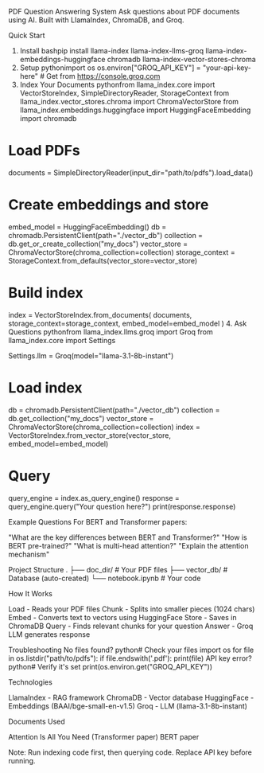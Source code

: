 PDF Question Answering System
Ask questions about PDF documents using AI. Built with LlamaIndex, ChromaDB, and Groq.

Quick Start
1. Install
bashpip install llama-index llama-index-llms-groq llama-index-embeddings-huggingface chromadb llama-index-vector-stores-chroma
2. Setup
pythonimport os
os.environ["GROQ_API_KEY"] = "your-api-key-here"  # Get from https://console.groq.com
3. Index Your Documents
pythonfrom llama_index.core import VectorStoreIndex, SimpleDirectoryReader, StorageContext
from llama_index.vector_stores.chroma import ChromaVectorStore
from llama_index.embeddings.huggingface import HuggingFaceEmbedding
import chromadb

# Load PDFs
documents = SimpleDirectoryReader(input_dir="path/to/pdfs").load_data()

# Create embeddings and store
embed_model = HuggingFaceEmbedding()
db = chromadb.PersistentClient(path="./vector_db")
collection = db.get_or_create_collection("my_docs")
vector_store = ChromaVectorStore(chroma_collection=collection)
storage_context = StorageContext.from_defaults(vector_store=vector_store)

# Build index
index = VectorStoreIndex.from_documents(
    documents, 
    storage_context=storage_context,
    embed_model=embed_model
)
4. Ask Questions
pythonfrom llama_index.llms.groq import Groq
from llama_index.core import Settings

Settings.llm = Groq(model="llama-3.1-8b-instant")

# Load index
db = chromadb.PersistentClient(path="./vector_db")
collection = db.get_collection("my_docs")
vector_store = ChromaVectorStore(chroma_collection=collection)
index = VectorStoreIndex.from_vector_store(vector_store, embed_model=embed_model)

# Query
query_engine = index.as_query_engine()
response = query_engine.query("Your question here?")
print(response.response)

Example Questions
For BERT and Transformer papers:

"What are the key differences between BERT and Transformer?"
"How is BERT pre-trained?"
"What is multi-head attention?"
"Explain the attention mechanism"


Project Structure
.
├── doc_dir/              # Your PDF files
├── vector_db/            # Database (auto-created)
└── notebook.ipynb        # Your code

How It Works

Load - Reads your PDF files
Chunk - Splits into smaller pieces (1024 chars)
Embed - Converts text to vectors using HuggingFace
Store - Saves in ChromaDB
Query - Finds relevant chunks for your question
Answer - Groq LLM generates response


Troubleshooting
No files found?
python# Check your files
import os
for file in os.listdir("path/to/pdfs"):
    if file.endswith('.pdf'):
        print(file)
API key error?
python# Verify it's set
print(os.environ.get("GROQ_API_KEY"))

Technologies

LlamaIndex - RAG framework
ChromaDB - Vector database
HuggingFace - Embeddings (BAAI/bge-small-en-v1.5)
Groq - LLM (llama-3.1-8b-instant)


Documents Used

Attention Is All You Need (Transformer paper)
BERT paper


Note: Run indexing code first, then querying code. Replace API key before running.
